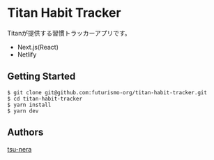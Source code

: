 Titan Habit Tracker
===

Titanが提供する習慣トラッカーアプリです。

* Next.js(React)
* Netlify

## Getting Started

```
$ git clone git@github.com:futurismo-org/titan-habit-tracker.git
$ cd titan-habit-tracker
$ yarn install
$ yarn dev
```

## Authors

[tsu-nera](https://twitter.com/tsu_nera)
